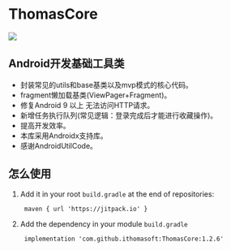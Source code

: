 # ThomasCore
[![](https://jitpack.io/v/ithomasoft/ThomasCore.svg)](https://jitpack.io/#ithomasoft/ThomasCore)
## Android开发基础工具类
* 封装常见的utils和base基类以及mvp模式的核心代码。
* fragment懒加载基类(ViewPager+Fragment)。
* 修复Android 9 以上 无法访问HTTP请求。
* 新增任务执行队列(常见逻辑：登录完成后才能进行收藏操作)。
* 提高开发效率。
* 本库采用Androidx支持库。
* 感谢AndroidUtilCode。
## 怎么使用
1. Add it in your root `build.gradle` at the end of repositories:

	`` 
	maven { url 'https://jitpack.io' }
    ``
2. Add the dependency in your module  `build.gradle`

    `` 
    implementation 'com.github.ithomasoft:ThomasCore:1.2.6'
    ``

